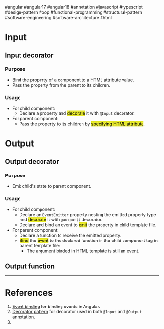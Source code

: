 #angular #angular17 #angular18 #annotation #javascript #typescript #design-pattern #oop #functional-programming 
#structural-pattern #software-engineering #software-architecture #html 

# Input
## Input decorator
### Purpose
- Bind the property of a component to a HTML attribute value.
- Pass the property from the parent to its children.
### Usage
- For child component:
	- Declare a property and <mark style="background: #e4e62d;">decorate</mark> it with `@Input` decorator.
- For parent component:
	- Pass the property to its children by <mark style="background: #e4e62d;">specifying HTML attribute</mark>.

# Output
## Output decorator
### Purpose
- Emit child's state to parent component.
### Usage
- For child component:
	- Declare an `EventEmitter` property nesting the emitted property type and <mark style="background: #e4e62d;">decorate</mark> it with `@Output()` decorator.
	- Declare and bind an event to <mark style="background: #e4e62d;">emit</mark> the property in child template file.
- For parent component:
	- Declare a function to receive the emitted property.
	- <mark style="background: #e4e62d;">Bind</mark> the <mark style="background: #e4e62d;">event</mark> to the declared function in the child component tag in parent template file:
		- The argument binded in HTML template is still an event.
## Output function

---
# References
1. [Event binding](Event%20binding.md) for binding events in Angular.
2. [Decorator pattern](Decorator%20pattern.md) for decorator used in both `@Input` and `@Output` annotation.
3. 


